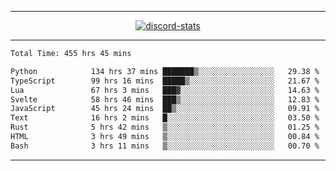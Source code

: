 <a href="https://www.github.com/ripavoid" target="_blank" rel="noreferrer">

-------

<div align='center'>
    <a href='https://discordapp.com/users/825178146797518881'>
        <img align='center' alt='discord-stats' src='https://api.discord-status.me/825178146797518881?nitro&boost=4&gradient=%231e0b1a%2C%23000000%2C%23000000%2C%23160316'></img>
    </a>
</div>

-------

<!--START_SECTION:waka-->

```txt
Total Time: 455 hrs 45 mins

Python            134 hrs 37 mins ███████▒░░░░░░░░░░░░░░░░░   29.38 %
TypeScript        99 hrs 16 mins  █████▒░░░░░░░░░░░░░░░░░░░   21.67 %
Lua               67 hrs 3 mins   ███▓░░░░░░░░░░░░░░░░░░░░░   14.63 %
Svelte            58 hrs 46 mins  ███▒░░░░░░░░░░░░░░░░░░░░░   12.83 %
JavaScript        45 hrs 24 mins  ██▒░░░░░░░░░░░░░░░░░░░░░░   09.91 %
Text              16 hrs 2 mins   █░░░░░░░░░░░░░░░░░░░░░░░░   03.50 %
Rust              5 hrs 42 mins   ▒░░░░░░░░░░░░░░░░░░░░░░░░   01.25 %
HTML              3 hrs 49 mins   ▒░░░░░░░░░░░░░░░░░░░░░░░░   00.84 %
Bash              3 hrs 11 mins   ▒░░░░░░░░░░░░░░░░░░░░░░░░   00.70 %
```

<!--END_SECTION:waka-->

-------
